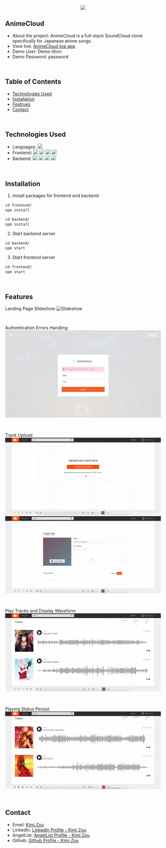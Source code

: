 <p align='center'>
  <img src='readme-assets/landing-page.png' >
</p>

## AnimeCloud

* About the project: AnimeCloud is a full-stack SoundCloud clone specifically for Japanese anime songs. 
* View live: [AnimeCloud live app](https://anime-cloud.herokuapp.com/)
* Demo User: Demo-lition
* Demo Password: password

<br />

## Table of Contents

  * [Technologies Used](#technologies-used)
  * [Installation](#installation)
  * [Featrues](#features)
  * [Contact](#contact)

<br />

## Technologies Used

  * Languages: ![](https://img.shields.io/badge/-JavaSript-ffffff?style=flat-square&logo=javascript&logoColor=ff0000)
  * Frontend: 
    ![](https://img.shields.io/badge/-React-ffffff?style=flat-square&logo=react&logoColor=ff0000) 
    ![](https://img.shields.io/badge/-Redux-ffffff?style=flat-square&logo=redux&logoColor=ff0000)
    ![](https://img.shields.io/badge/-CSS3-ffffff?style=flat-square&logo=css3&logoColor=ff0000)
    ![](https://img.shields.io/badge/-HTML5-ffffff?style=flat-square&logo=html5&logoColor=ff0000)
  * Backend:
    ![](https://img.shields.io/badge/-Node.js-ffffff?style=flat-square&logo=node.js&logoColor=ff0000) 
    ![](https://img.shields.io/badge/-Express-ffffff?style=flat-square&logo=express&logoColor=ff0000)
    ![](https://img.shields.io/badge/-AWS--S3-ffffff?style=flat-square&logo=amazon-aws&logoColor=ff0000)
    ![](https://img.shields.io/badge/-PostgreSQL-ffffff?style=flat-square&logo=postgresql&logoColor=ff0000)

<br />

## Installation

1. Install packages for frontend and backend
```
cd frontend/
npm install
```
```
cd backend/ 
npm install
```
2. Start backend server
```
cd backend/
npm start
```
3. Start frontend server
```
cd frontend/
npm start
```
<br />

## Features

Landing Page Slideshow
![Slideshow](readme-assets/slideshow.gif)

<br />

Authentication Errors Handling
![Auth-error-handling](readme-assets/autn-errors-handling.png)

<br />

Track Upload
![Track-upload](readme-assets/track-upload.gif)
![Cover-upload](readme-assets/cover-upload.gif)

<br />

Play Tracks and Display Waveform
![Play-tracks](readme-assets/play-tracks.gif)

<br />

Playing Status Persist
![Playing-status-persist](readme-assets/playing-status-persist.gif)

<br />

## Contact

* Email: [Kimi Zou](mailto:kimizou.kz@gmail.com)
* LinkedIn: [LinkedIn Profile - Kimi Zou](https://www.linkedin.com/in/kimizou/)
* AngelList: [AngelList Profile - Kimi Zou](https://angel.co/u/kimi-zou)
* Github: [Github Profile - Kimi Zou](https://github.com/Kimi-Zou)